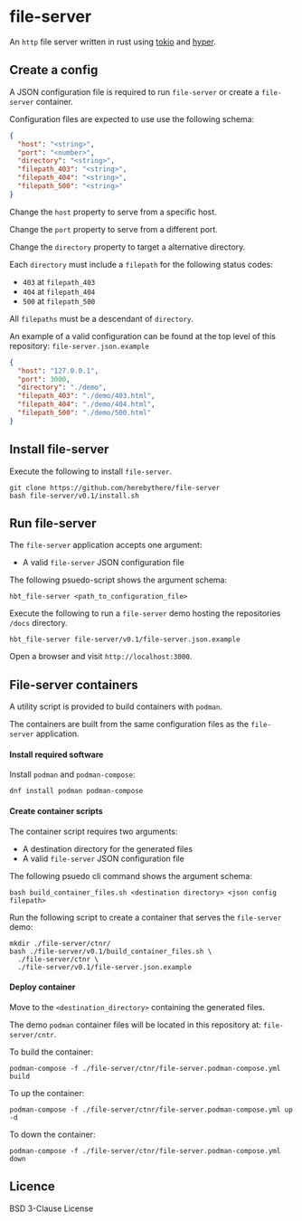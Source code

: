 # file-server

An `http` file server written in rust using [tokio](https://tokio.rs/) and [hyper](https://hyper.rs/).

## Create a config

A JSON configuration file is required to run `file-server` or create a `file-server` container.

Configuration files are expected to use use the following schema:

```json
{
  "host": "<string>",
  "port": "<number>",
  "directory": "<string>",
  "filepath_403": "<string>",
  "filepath_404": "<string>",
  "filepath_500": "<string>"
}
```

Change the `host` property to serve from a specific host.

Change the `port` property to serve from a different port.

Change the `directory` property to target a alternative directory.

Each `directory` must include a `filepath` for the following status codes:
- `403` at `filepath_403`
- `404` at `filepath_404`
- `500` at `filepath_500`

All `filepaths` must be a descendant of `directory`.

An example of a valid configuration can be found at the top level
of this repository: `file-server.json.example`

```json
{
  "host": "127.0.0.1",
  "port": 3000,
  "directory": "./demo",
  "filepath_403": "./demo/403.html",
  "filepath_404": "./demo/404.html",
  "filepath_500": "./demo/500.html"
}
```

## Install file-server

Execute the following to install `file-server`.

```
git clone https://github.com/herebythere/file-server
bash file-server/v0.1/install.sh
```

## Run file-server

The `file-server` application accepts one argument:
- A valid `file-server` JSON configuration file

The following psuedo-script shows the argument schema:
```
hbt_file-server <path_to_configuration_file>
```

Execute the following to run a `file-server` demo hosting the repositories `/docs` directory.
```
hbt_file-server file-server/v0.1/file-server.json.example
```

Open a browser and visit `http://localhost:3000`.

## File-server containers

A utility script is provided to build containers with `podman`.

The containers are built from the same configuration files as the `file-server` application.

#### Install required software

Install `podman` and `podman-compose`:

```
dnf install podman podman-compose
```

#### Create container scripts

The container script requires two arguments:
- A destination directory for the generated files
- A valid `file-server` JSON configuration file

The following psuedo cli command shows the argument schema:
```
bash build_container_files.sh <destination directory> <json config filepath>
```

Run the following script to create a container that serves the `file-server` demo:
```
mkdir ./file-server/ctnr/
bash ./file-server/v0.1/build_container_files.sh \
  ./file-server/ctnr \
  ./file-server/v0.1/file-server.json.example
```

#### Deploy container

Move to the `<destination_directory>` containing the generated  files.

The demo `podman` container files will be located in this repository at:
`file-server/cntr`.

To build the container:
```
podman-compose -f ./file-server/ctnr/file-server.podman-compose.yml build
```

To up the container:
```
podman-compose -f ./file-server/ctnr/file-server.podman-compose.yml up -d
```

To down the container:
```
podman-compose -f ./file-server/ctnr/file-server.podman-compose.yml down
```

## Licence

BSD 3-Clause License


